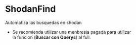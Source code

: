 # ShodanFind
Automatiza las busquedas en shodan

* Se recomienda utilizar una menbresia pagada para utilizar<br>la funcion (<b>Buscar con Querys</b>) al full.
